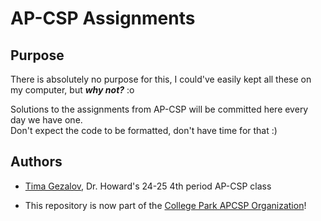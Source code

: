 # AP-CSP Assignments

## Purpose

There is absolutely no purpose for this, I could've easily kept all these on my computer, 
but _**why not?**_ :o

Solutions to the assignments from AP-CSP will be committed here every day we have one. <br/> 
Don't expect the code to be formatted, don't have time for that :)

## Authors

- [Tima Gezalov](https://github.com/timagez), Dr. Howard's 24-25 4th period AP-CSP class

- This repository is now part of the [College Park APCSP Organization](https://github.com/collegeparkapcsp)!
